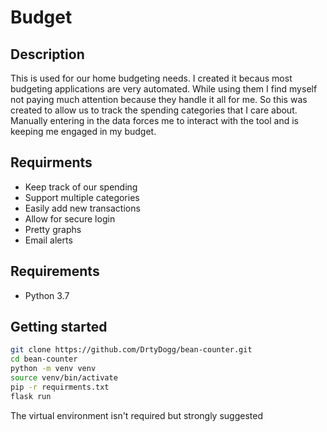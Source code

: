 Budget
============

Description
------------

This is used for our home budgeting needs.  I created it becaus most budgeting applications are very automated.  While using them I find myself not paying much attention because they handle it all for me.  So this was created to allow us to track the spending categories that I care about.  Manually entering in the data forces me to interact with the tool and is keeping me engaged in my budget.

Requirments
-------------

- Keep track of our spending
- Support multiple categories
- Easily add new transactions
- Allow for secure login
- Pretty graphs
- Email alerts

Requirements
------------

- Python 3.7

Getting started
------------

```` bash
git clone https://github.com/DrtyDogg/bean-counter.git
cd bean-counter
python -m venv venv
source venv/bin/activate
pip -r requirments.txt
flask run
````
The virtual environment isn't required but strongly suggested
